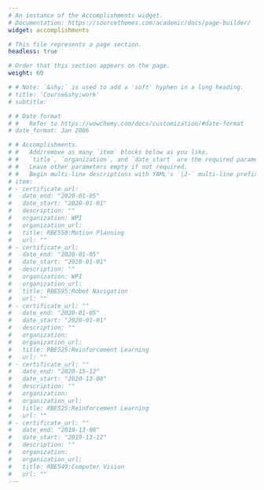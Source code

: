 ```yaml
---
# An instance of the Accomplishments widget.
# Documentation: https://sourcethemes.com/academic/docs/page-builder/
widget: accomplishments

# This file represents a page section.
headless: true

# Order that this section appears on the page.
weight: 60

# # Note: `&shy;` is used to add a 'soft' hyphen in a long heading.
# title: 'Course&shy;work'
# subtitle:

# # Date format
# #   Refer to https://wowchemy.com/docs/customization/#date-format
# date_format: Jan 2006

# # Accomplishments.
# #   Add/remove as many `item` blocks below as you like.
# #   `title`, `organization`, and `date_start` are the required parameters.
# #   Leave other parameters empty if not required.
# #   Begin multi-line descriptions with YAML's `|2-` multi-line prefix.
# item:
# - certificate_url: 
#   date_end: "2020-01-05"
#   date_start: "2020-01-01"
#   description: ""
#   organization: WPI
#   organization_url: 
#   title: RBE550:Motion Planning
#   url: ""
# - certificate_url: 
#   date_end: "2020-01-05"
#   date_start: "2020-01-01"
#   description: ""
#   organization: WPI
#   organization_url: 
#   title: RBE595:Robot Navigation
#   url: ""
# - certificate_url: ""
#   date_end: "2020-01-05"
#   date_start: "2020-01-01"
#   description: ""
#   organization: 
#   organization_url: 
#   title: RBE525:Reinforcement Learning
#   url: ""
# - certificate_url: ""
#   date_end: "2020-15-12"
#   date_start: "2020-13-08"
#   description: ""
#   organization: 
#   organization_url: 
#   title: RBE525:Reinforcement Learning
#   url: ""
# - certificate_url: ""
#   date_end: "2019-13-08"
#   date_start: "2019-13-12"
#   description: ""
#   organization: 
#   organization_url: 
#   title: RBE549:Computer Vision
#   url: ""
---
```

